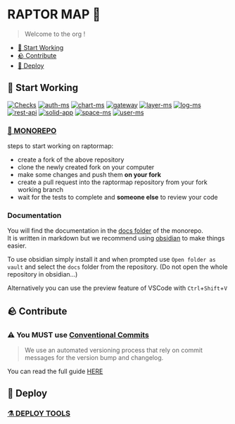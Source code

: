 # RAPTOR MAP 🦖

> Welcome to the org !

- [🗿 Start Working](#-start-working)
- [🪨 Contribute](#-contribute)
- [🚀 Deploy](#-deploy)

## 🗿 Start Working

[![Checks](https://github.com/raptormap/raptormap/actions/workflows/checks.yml/badge.svg)](https://github.com/raptormap/raptormap/actions/workflows/checks.yml)
[![auth-ms](https://github.com/raptormap/raptormap/actions/workflows/docker-auth-ms.yml/badge.svg)](https://github.com/raptormap/raptormap/actions/workflows/docker-auth-ms.yml)
[![chart-ms](https://github.com/raptormap/raptormap/actions/workflows/docker-chart-ms.yml/badge.svg)](https://github.com/raptormap/raptormap/actions/workflows/docker-chart-ms.yml)
[![gateway](https://github.com/raptormap/raptormap/actions/workflows/docker-gateway.yml/badge.svg)](https://github.com/raptormap/raptormap/actions/workflows/docker-gateway.yml)
[![layer-ms](https://github.com/raptormap/raptormap/actions/workflows/docker-layer-ms.yml/badge.svg)](https://github.com/raptormap/raptormap/actions/workflows/docker-layer-ms.yml)
[![log-ms](https://github.com/raptormap/raptormap/actions/workflows/docker-log-ms.yml/badge.svg)](https://github.com/raptormap/raptormap/actions/workflows/docker-log-ms.yml)
[![rest-api](https://github.com/raptormap/raptormap/actions/workflows/docker-rest-api.yml/badge.svg)](https://github.com/raptormap/raptormap/actions/workflows/docker-rest-api.yml)
[![solid-app](https://github.com/raptormap/raptormap/actions/workflows/docker-solid-app.yml/badge.svg)](https://github.com/raptormap/raptormap/actions/workflows/docker-solid-app.yml)
[![space-ms](https://github.com/raptormap/raptormap/actions/workflows/docker-space-ms.yml/badge.svg)](https://github.com/raptormap/raptormap/actions/workflows/docker-space-ms.yml)
[![user-ms](https://github.com/raptormap/raptormap/actions/workflows/docker-user-ms.yml/badge.svg)](https://github.com/raptormap/raptormap/actions/workflows/docker-user-ms.yml)

### [🐲 MONOREPO](https://github.com/raptormap/raptormap)

steps to start working on raptormap:
- create a fork of the above repository
- clone the newly created fork on your computer
- make some changes and push them **on your fork**
- create a pull request into the raptormap repository from your fork working branch
- wait for the tests to complete and **someone else** to review your code

### Documentation

You will find the documentation in the [docs folder](https://github.com/raptormap/raptormap/tree/main/docs) of the monorepo.\
It is written in markdown but we recommend using [obsidian](https://obsidian.md/) to make things easier.

To use obsidian simply install it and when prompted use `Open folder as vault` and select the `docs` folder from the repository. (Do not open the whole repository in obsidian...)

Alternatively you can use the preview feature of VSCode with `Ctrl`+`Shift`+`V`

## 🪨 Contribute

### ⚠️ You MUST use [Conventional Commits](tools/Conventional%20Commits.md)

> We use an automated versioning process that rely on commit messages for the version bump and changelog.

You can read the full guide [HERE](https://github.com/raptormap/.github/blob/main/CONTRIBUTING.md)

## 🚀 Deploy

### [⚗️ DEPLOY TOOLS](https://github.com/raptormap/deploy)


